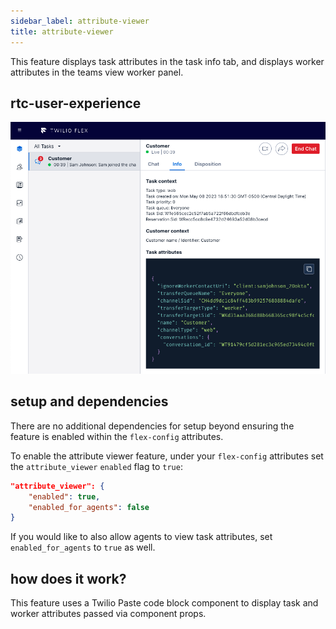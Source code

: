 ```yaml
---
sidebar_label: attribute-viewer
title: attribute-viewer
---
```


This feature displays task attributes in the task info tab, and displays worker attributes in the teams view worker panel.

## rtc-user-experience

![Task attributes screenshot](/img/features/attribute-viewer/attribute-viewer.png)

## setup and dependencies

There are no additional dependencies for setup beyond ensuring the feature is enabled within the `flex-config` attributes.

To enable the attribute viewer feature, under your `flex-config` attributes set the `attribute_viewer` `enabled` flag to `true`:

```json
"attribute_viewer": {
    "enabled": true,
    "enabled_for_agents": false
}
```

If you would like to also allow agents to view task attributes, set `enabled_for_agents` to `true` as well.

## how does it work?

This feature uses a Twilio Paste code block component to display task and worker attributes passed via component props.
